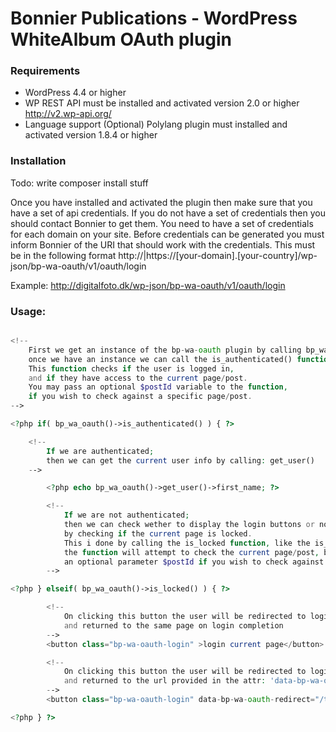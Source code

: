 # Bonnier Publications - WordPress WhiteAlbum OAuth plugin

### Requirements

- WordPress 4.4 or higher
- WP REST API must be installed and activated version 2.0 or higher http://v2.wp-api.org/
- Language support (Optional) Polylang plugin must installed and activated version 1.8.4 or higher

### Installation

Todo: write composer install stuff

Once you have installed and activated the plugin then make sure that you have a set of api credentials.
If you do not have a set of credentials then you should contact Bonnier to get them.
You need to have a set of credentials for each domain on your site.
Before credentials can be generated you must inform Bonnier of the URI that should work with the credentials.
This must be in the following format http://|https://[your-domain].[your-country]/wp-json/bp-wa-oauth/v1/oauth/login

Example: http://digitalfoto.dk/wp-json/bp-wa-oauth/v1/oauth/login

### Usage:

``` php

<!-- 	
	First we get an instance of the bp-wa-oauth plugin by calling bp_wa_oauth(),
	once we have an instance we can call the is_authenticated() function.
	This function checks if the user is logged in,
	and if they have access to the current page/post.
	You may pass an optional $postId variable to the function,
	if you wish to check against a specific page/post.
-->

<?php if( bp_wa_oauth()->is_authenticated() ) { ?>

	<!-- 	
		If we are authenticated;
		then we can get the current user info by calling: get_user()
	-->

		<?php echo bp_wa_oauth()->get_user()->first_name; ?>

		<!-- 	
			If we are not authenticated;
			then we can check wether to display the login buttons or not,
			by checking if the current page is locked.
			This i done by calling the is_locked function, like the is_authenticated()
			the function will attempt to check the current page/post, but also accepts
			an optional parameter $postId if you wish to check against a specific page/post.
		-->

<?php } elseif( bp_wa_oauth()->is_locked() ) { ?>

		<!-- 	
			On clicking this button the user will be redirected to login screen;
			and returned to the same page on login completion
		-->
		<button class="bp-wa-oauth-login" >login current page</button>

		<!-- 	
			On clicking this button the user will be redirected to login screen;
			and returned to the url provided in the attr: 'data-bp-wa-oauth-redirect'
		-->
		<button class="bp-wa-oauth-login" data-bp-wa-oauth-redirect="/test/tasker/akvis/tag-ny-test-dk-artikel-test-om-den-kommer">login and redirect to specific url</button>

<?php } ?>

```
